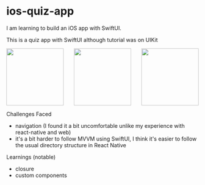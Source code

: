 # ios-quiz-app
I am learning to build an iOS app with SwiftUI. 

This is a quiz app with SwiftUI although tutorial was on UIKit


<div style="display:flex; gap:1rem; justify-content: space-between;">
<img src="https://user-images.githubusercontent.com/40304425/196031374-b13fa962-e8ef-4c82-9606-8feb533afe17.png" width="150" />
<img src="https://user-images.githubusercontent.com/40304425/196031376-2f01e32a-3397-47a6-8941-dbcb8b29bcbb.png" width="150" />
<img src="https://user-images.githubusercontent.com/40304425/196031830-c4ee4cb9-52d6-4d00-8117-b61f8edbde0a.png" width="150" />
</div>



Challenges Faced

- navigation (I found it a bit uncomfortable unlike my experience with react-native and web)
- it's a bit harder to follow MVVM using SwiftUI, I think it's easier to follow the usual directory structure in React Native


Learnings (notable)

- closure
- custom components

